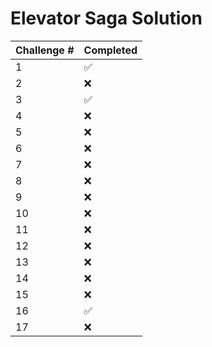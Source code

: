 # Elevator Saga Solution

| Challenge #  | Completed |
| ------------- | ------------- |
| 1  | :white_check_mark: |
| 2  | :x: |
| 3  | :white_check_mark: |
| 4  | :x: |
| 5  | :x: |
| 6  | :x: |
| 7  | :x: |
| 8  | :x: |
| 9  | :x: |
| 10  | :x: |
| 11  | :x: |
| 12  | :x: |
| 13  | :x: |
| 14  | :x: |
| 15  | :x: |
| 16  | :white_check_mark: |
| 17  | :x: |
